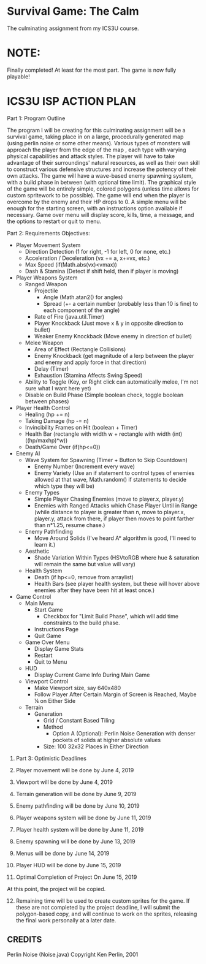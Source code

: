 # Survival Game: The Calm
The culminating assignment from my ICS3U course.

# NOTE: 

Finally completed! At least for the most part. The game is now fully playable!

# ICS3U ISP ACTION PLAN

Part 1: Program Outline

The program I will be creating for this culminating assignment will be a survival game, taking place in on a large, procedurally generated map (using perlin noise or some other means). Various types of monsters will approach the player from the edge of the map , each type with varying physical capabilities and attack styles. The player will have to take advantage of their surroundings&#39; natural resources, as  well as their own skill to construct various defensive structures and increase the potency of their own attacks. The game will have a wave-based enemy spawning system, with a build phase in between (with optional time limit). The graphical style of the game will be entirely simple, colored polygons (unless time allows for custom spritework to be possible). The game will end when the player is overcome by the enemy and their HP drops to 0. A simple menu will be enough for the starting screen, with an instructions option available if necessary. Game over menu will display score, kills, time, a message, and the options to restart or quit to menu.

 Part 2: Requirements
   Objectives:

- Player Movement System
  - Direction Detection (1 for right, -1 for left, 0 for none, etc.)
  - Acceleration / Deceleration (vx += a, x+=vx, etc.)
  - Max Speed (if(Math.abs(vx)<vmax))
  - Dash &amp; Stamina (Detect if shift held, then if player is moving)
- Player Weapons System
  - Ranged Weapon
    - Projectile
      - Angle (Math.atan2() for angles)
      - Spread (+- a certain number (probably less than 10 is fine) to each component of the angle)
    - Rate of Fire (java.util.Timer)
    - Player Knockback (Just move x & y in opposite direction to bullet)
    - Weaker Enemy Knockback (Move enemy in direction of bullet)
  - Melee Weapon
    - Area of Effect (Rectangle Collisions)
    - Enemy Knockback (get magnitude of a lerp between the player and enemy and apply force in that direction)
    - Delay (Timer)
    - Exhaustion (Stamina Affects Swing Speed)
  - Ability to Toggle (Key, or Right click can automatically melee, I'm not sure what I want here yet)
  - Disable on Build Phase (Simple boolean check, toggle boolean between phases)
- Player Health Control
  - Healing (hp += n)
  - Taking Damage (hp -= n)
  - Invincibility Frames on Hit (boolean + Timer)
  - Health Bar (rectangle with width w + rectangle with width (int)((hp/maxhp)*w))
  - Death/Game Over (if(hp<=0))
- Enemy AI
  - Wave System for Spawning (Timer + Button to Skip Countdown)
    - Enemy Number (Increment every wave)
    - Enemy Variety (Use an if statement to control types of enemies allowed at that wave, Math.random() if statements to decide which type they will be)
  - Enemy Types
    - Simple Player Chasing Enemies (move to player.x, player.y)
    - Enemies with Ranged Attacks which Chase Player Until in Range (while distance to player is greater than n, move to player.x, player.y, attack from there, if player then moves to point farther than n*1.25, resume chase.)
  - Enemy Pathfinding
    - Move Around Solids (I've heard A* algorithm is good, I'll need to learn it.)
  - Aesthetic
    - Shade Variation Within Types (HSVtoRGB where hue & saturation will remain the same but value will vary)
  - Health System
    - Death (if hp<=0, remove from arraylist)
    - Health Bars (see player health system, but these will hover above enemies after they have been hit at least once.)
- Game Control
  - Main Menu
    - Start Game
      - Checkbox for &quot;Limit Build Phase&quot;, which will add time constraints to the build phase.
    - Instructions Page
    - Quit Game
  - Game Over Menu
    - Display Game Stats
    - Restart
    - Quit to Menu
  - HUD
    - Display Current Game Info During Main Game
  - Viewport Control
    - Make Viewport size, say 640x480
    - Follow Player After Certain Margin of Screen is Reached, Maybe ¼ on Either Side
  - Terrain
    - Generation
      - Grid / Constant Based Tiling
      - Method
        - Option A (Optional): Perlin Noise Generation with denser pockets of solids at higher absolute values
      - Size: 100 32x32 Places in Either Direction

1. Part 3: Optimistic Deadlines

1. Player movement will be done by June 4, 2019
2. Viewport will be done by June 4, 2019
3. Terrain generation will be done by June 9, 2019
4. Enemy pathfinding will be done by June 10, 2019
5. Player weapons system will be done by June 11, 2019
6. Player health system will be done by June 11, 2019
7. Enemy spawning will be done by June 13, 2019
8. Menus will be done by June 14, 2019
9. Player HUD will be done by June 15, 2019

  1. Optimal Completion of Project On June 15, 2019

At this point, the project will be copied.

 12. Remaining time will be used to create custom sprites for the game. If these are not    completed by the project deadline, I will submit the polygon-based copy, and will continue to  work on the sprites, releasing the final work personally at a later date.


CREDITS
--------
Perlin Noise (Noise.java)
Copyright Ken Perlin, 2001
